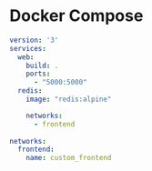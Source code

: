 # Docker Compose

```yaml
version: '3'
services:
  web:
    build: .
    ports:
      - "5000:5000"
  redis:
    image: "redis:alpine"
```

```yaml
    networks:
      - frontend
 
networks:
  frontend:
    name: custom_frontend
```